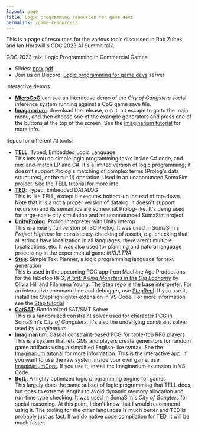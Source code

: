 ```yaml
---
layout: page
title: Logic programming resources for game devs
permalink: /game-resources/
---
```


This is a page of resources for the various tools discussed in Rob Zubek and Ian Horswill's GDC 2023 AI Summit talk.

GDC 2023 talk: Logic Programming in Commercial Games
- Slides: [pptx](Talks/Logic-programming-talk.pptx) [pdf](Talks/Logic-programming-talk.pdf)
- Join us on Discord: [Logic programming for game devs](https://discord.gg/rnBCEcgN) server

Interactive demos:
- **[MicroCoG](https://github.com/ianhorswill/MicroCoG)** can see an interactive demo of the *City of Gangsters* social
inference system running against a CoG game save file.
- **[Imaginarium](https://github.com/ianhorswill/Imaginarium)**: download the release, run it, hit escape to go to the main menu, and then choose one of the example generators and press one of the buttons at the top of the screen.  See the [Imaginarium tutorial](Tutorials/Imaginarium-tutorial.pdf) for more info.

Repos for different AI tools:
- **[TELL](https://github.com/ianhorswill/TELL)**: Typed, Embedded Logic Language  
  This lets you do simple logic programming tasks inside C# code, and mix-and-match LP and C#.  It's a limited version of
  logic programming; it doesn't support Prolog's matching of complex terms (Prolog's data structures), or the cut (!) operation.
  Used in an unannounced SomaSim project.  See the [TELL tutorial](Tutorials/TELL-tutorial.pdf) for more info.
- **[TED](https://github.com/ianhorswill/TED)**: Typed, Embedded DATALOG  
  This is like TELL, except it executes bottom-up instead of top-down.  Note that it is a not a proper version of datalog.
  It doesn't support recursion and its semantics are somewhat Prolog-like.  It's being used for large-scale city simulation
  and an unannounced SomaSim project.
- **[UnityProlog](https://github.com/ianhorswill/UnityProlog)**: Prolog interpreter with Unity interop  
  This is a nearly full version of ISO Prolog.  It was used in SomaSim's *Project Highrise* for consistency-checking of
  assets, e.g. checking that all strings have localization in all languages, there aren't multiple localizations, etc.
  It was also used for planning and natural language processing in the experimental game *MKULTRA*.
- **[Step](https://github.com/ianhorswill/Step)**: Simple Text Planner, a logic programming language for text generation  
  This is used in the upcoming PCG app from Machine Age Productions for the tabletop RPG, *[iHunt: Killing Monsters in the
  Gig Economy](https://ihunt.fun/)* by Olivia Hill and Filamena Young.  The Step repo is the base interpreter.  For
  an interactive command line and debugger, use [StepRepl](https://github.com/ianhorswill/StepRepl).  If you use it, install the StepHighlighter extension in VS Code.  For more information see the [Step tutorial](Tutorials/Step.zip)
- **[CatSAT](https://github.com/ianhorswill/CatSAT)**: Randomized SAT/SMT Solver   
  This is a randomized constraint solver used for character PCG in SomaSim's *City of Gangsters*.  It's also the underlying
  constraint solver used by *Imaginarium*.
- **[Imaginarium](https://github.com/ianhorswill/Imaginarium)**: Casual constraint-based PCG for table-top RPG players  
  This is a system that lets GMs and players create generators for random game artifacts using a simplified English-like
  syntax.  See the [Imaginarium tutorial](Tutorials/Imaginarium-tutorial.pdf) for more information.  This is the interactive app.  If you want to use the raw system inside your own game, use
  [ImaginariumCore](https://github.com/ianhorswill/ImaginariumCore).  If you use it, install the Imaginarium extension in
  VS Code.
- **[BotL](https://github.com/ianhorswill/BotL)**: A highly optimized logic programming engine for games  
  This largely does the same subset of logic programming that TELL does, but goes to extreme lengths to avoid dynamic
  memory allocation and run-time type checking.  It was used in SomaSim's *City of Gangters* for social reasoning.  At this
  point, I don't know that I would recommend using it.  The tooling for the other languages is much better and TED is probably
  just as fast.  If we do native code compilation for TED, it will be much faster.